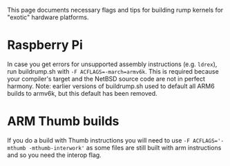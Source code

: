 This page documents necessary flags and tips for building rump kernels for "exotic" hardware platforms.

Raspberry Pi
============

In case you get errors for unsupported assembly instructions (e.g. `ldrex`), run buildrump.sh with
`-F ACFLAGS=-march=armv6k`.  This is required because your compiler's target and the
NetBSD source code are not in perfect harmony.  Note: earlier versions of buildrump.sh used to
default all ARM6 builds to armv6k, but this default has been removed.

ARM Thumb builds
================

If you do a build with Thumb instructions you will need to use `-F ACFLAGS='-mthumb -mthumb-interwork'` as some files are still built with arm instructions and so you need the interop flag.
